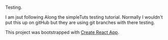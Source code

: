 Testing.



I am jsut following Along the simpleTuts testing tutorial. Normally I wouldn't put this up on gitHub but they are using git branches with there testing.

This project was bootstrapped with [Create React App](https://github.com/facebook/create-react-app).